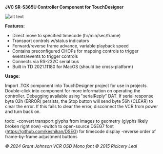 **JVC SR-S365U Controller Component for TouchDesigner**

![alt text](https://i.imgur.com/24cZUEA.png)

**Features:**
- Direct move to specified timecode (hr/min/sec/frame)
- Transport controls w/status indicators
- Forward/reverse frame advance, variable playback speed
- Contains preconfigured CHOPs for mapping controls to trigger events/events to trigger controls
- Connects via RS-232C serial bus
- Built in TD 2021.11180 for MacOS (should be cross-platform)




**Usage:**

Import .TOX component into TouchDesigner project for use in projects.
Double-click into component for more 
information on operating the controller.
Debugging available using "serialReply" DAT.
If serial response byte 02h (ERROR) persists, 
the Stop button will send byte 56h (CLEAR) 
to clear the error. If this fails to clear the error, 
disconnect the VCR from power and turn back on.

todo:
-convert transport glyphs from images to geometry (glyphs likely broken right now)
-switch to open-source DSEG7 font (https://github.com/keshikan/DSEG) for timecode display
-reverse order of frame-by-frame adjustment buttons

*© 2024 Grant Johnson*
*VCR OSD Mono font © 2015 Ricicery Leal*
